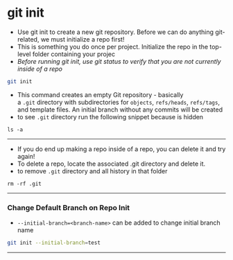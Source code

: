 # git init

- Use git init to create a new git repository. Before we can do anything git-related, we must initialize a repo first!
- This is something you do once per project. Initialize the repo in the top-level folder containing your projec
- _Before running git init, use git status to verify that you are not currently inside of a repo_

```bash
git init
```

- This command creates an empty Git repository - basically a `.git` directory with subdirectories for `objects`, `refs/heads`, `refs/tags`, and template files. An initial branch without any commits will be created
- to see `.git` directory run the following snippet because is hidden

```
ls -a
```

---

- If you do end up making a repo inside of a repo, you can delete it and try again!
- To delete a repo, locate the associated .git directory and delete it.
- to remove `.git` directory and all history in that folder

```
rm -rf .git
```

---

### Change Default Branch on Repo Init

- `--initial-branch=<branch-name>` can be added to change initial branch name

```bash
git init --initial-branch=test
```

---
